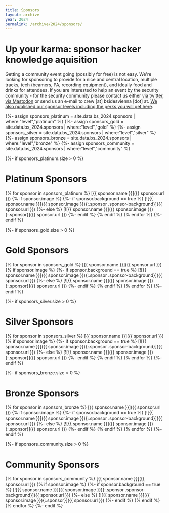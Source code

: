 ```yaml
---
title: Sponsors
layout: archive
year: 2024
permalink: /archive/2024/sponsors/
---
```


# Up your karma: sponsor hacker knowledge aquisition

Getting a community event going (possibly for free) is not easy. We're looking for sponsoring to provide
for a nice and central location, multiple tracks, tech (beamers, PA, recording equipment), and ideally
food and drinks for attendees. If you are interested to help an event by the security community - for the
security community please contact us either [via twitter](https://twitter.com/BSidesVienna), [via Mastodon](https://infosec.exchange/@bsidesvienna) or send us an e-mail to crew [at] bsidesvienna [dot] at. [We also published our sponsor levels including the perks you
will get here](/sponsorlevel/).

{%- assign sponsors_platinum = site.data.bs_2024.sponsors | where:"level","platinum" %}
{%- assign sponsors_gold = site.data.bs_2024.sponsors | where:"level","gold" %}
{%- assign sponsors_silver = site.data.bs_2024.sponsors | where:"level","silver" %}
{%- assign sponsors_bronze = site.data.bs_2024.sponsors | where:"level","bronze" %}
{%- assign sponsors_community = site.data.bs_2024.sponsors | where:"level","community" %}

{%- if sponsors_platinum.size > 0 %}

# Platinum Sponsors

{% for sponsor in sponsors_platinum %}
[{{ sponsor.name }}]({{ sponsor.url }})
{% if sponsor.image %}
{%- if sponsor.background == true %}
[![{{ sponsor.name }}]({{ sponsor.image }}){:.sponsor .sponsor-background}]({{ sponsor.url }})
{%- else %}
[![{{ sponsor.name }}]({{ sponsor.image }}){:.sponsor}]({{ sponsor.url }})
{%- endif %}
{% endif %}
{% endfor %}
{%- endif %}

{%- if sponsors_gold.size > 0 %}

# Gold Sponsors

{% for sponsor in sponsors_gold %}
[{{ sponsor.name }}]({{ sponsor.url }})
{% if sponsor.image %}
{%- if sponsor.background == true %}
[![{{ sponsor.name }}]({{ sponsor.image }}){:.sponsor .sponsor-background}]({{ sponsor.url }})
{%- else %}
[![{{ sponsor.name }}]({{ sponsor.image }}){:.sponsor}]({{ sponsor.url }})
{%- endif %}
{% endif %}
{% endfor %}
{%- endif %}

{%- if sponsors_silver.size > 0 %}

# Silver Sponsors

{% for sponsor in sponsors_silver %}
[{{ sponsor.name }}]({{ sponsor.url }})
{% if sponsor.image %}
{%- if sponsor.background == true %}
[![{{ sponsor.name }}]({{ sponsor.image }}){:.sponsor .sponsor-background}]({{ sponsor.url }})
{%- else %}
[![{{ sponsor.name }}]({{ sponsor.image }}){:.sponsor}]({{ sponsor.url }})
{%- endif %}
{% endif %}
{% endfor %}
{%- endif %}

{%- if sponsors_bronze.size > 0 %}

# Bronze Sponsors

{% for sponsor in sponsors_bronze %}
[{{ sponsor.name }}]({{ sponsor.url }})
{% if sponsor.image %}
{%- if sponsor.background == true %}
[![{{ sponsor.name }}]({{ sponsor.image }}){:.sponsor .sponsor-background}]({{ sponsor.url }})
{%- else %}
[![{{ sponsor.name }}]({{ sponsor.image }}){:.sponsor}]({{ sponsor.url }})
{%- endif %}
{% endif %}
{% endfor %}
{%- endif %}

{%- if sponsors_community.size > 0 %}

# Community Sponsors

{% for sponsor in sponsors_community %}
[{{ sponsor.name }}]({{ sponsor.url }})
{% if sponsor.image %}
{%- if sponsor.background == true %}
[![{{ sponsor.name }}]({{ sponsor.image }}){:.sponsor .sponsor-background}]({{ sponsor.url }})
{%- else %}
[![{{ sponsor.name }}]({{ sponsor.image }}){:.sponsor}]({{ sponsor.url }})
{%- endif %}
{% endif %}
{% endfor %}
{%- endif %}

